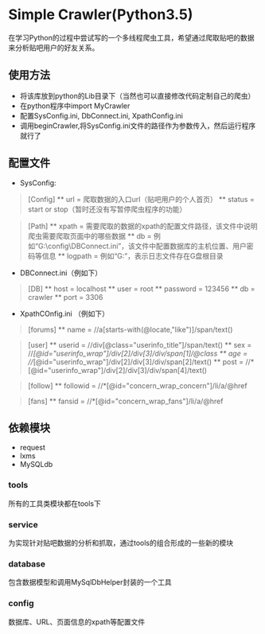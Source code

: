 # Simple Crawler(Python3.5)
在学习Python的过程中尝试写的一个多线程爬虫工具，希望通过爬取贴吧的数据来分析贴吧用户的好友关系。

## 使用方法
>
* 将该库放到python的Lib目录下（当然也可以直接修改代码定制自己的爬虫）
* 在python程序中import MyCrawler
* 配置SysConfig.ini, DbConnect.ini, XpathConfig.ini
* 调用beginCrawler,将SysConfig.ini文件的路径作为参数传入，然后运行程序就行了

## 配置文件
* SysConfig:
> [Config]
 ** url = 爬取数据的入口url（贴吧用户的个人首页）
 ** status = start or stop（暂时还没有写暂停爬虫程序的功能）

> [Path]
** xpath = 需要爬取的数据的xpath的配置文件路径，该文件中说明爬虫需要爬取页面中的哪些数据
** db = 例如“G:\\config\\DBConnect.ini”，该文件中配置数据库的主机位置、用户密码等信息
** logpath = 例如“G:”，表示日志文件存在G盘根目录

* DBConnect.ini（例如下）
> [DB]
** host = localhost
** user = root
** password = 123456
** db = crawler
** port = 3306

* XpathCOnfig.ini （例如下）
> [forums]
** name = //a[starts-with(@locate,"like")]/span/text()

> [user]
** userid = //div[@class="userinfo_title"]/span/text()
** sex = //*[@id="userinfo_wrap"]/div[2]/div[3]/div/span[1]/@class
** age = //*[@id="userinfo_wrap"]/div[2]/div[3]/div/span[2]/text()
** post = //*[@id="userinfo_wrap"]/div[2]/div[3]/div/span[4]/text()

> [follow]
** followid = //*[@id="concern_wrap_concern"]/li/a/@href

> [fans]
** fansid = //*[@id="concern_wrap_fans"]/li/a/@href

## 依赖模块
* request
* lxms
* MySQLdb


### tools
所有的工具类模块都在tools下

### service
为实现针对贴吧数据的分析和抓取，通过tools的组合形成的一些新的模块

### database
包含数据模型和调用MySqlDbHelper封装的一个工具

### config
数据库、URL、页面信息的xpath等配置文件
